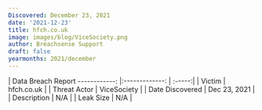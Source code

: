 ```yaml
---
Discovered: December 23, 2021
date: '2021-12-23'
title: hfch.co.uk
image: images/blog/ViceSociety.png
author: Breachsense Support
draft: false
yearmonths: 2021/december
---
```



| Data Breach Report
------------:   |:-------------:    | :-----:|
| Victim    | hfch.co.uk      | 
| Threat Actor    | ViceSociety      | 
| Date Discovered    | Dec 23, 2021      | 
| Description    | N/A      | 
| Leak Size    | N/A      | 

